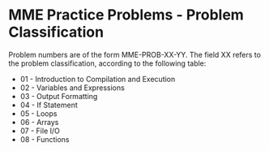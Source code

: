 MME Practice Problems - Problem Classification
==============================================

Problem numbers are of the form MME-PROB-XX-YY. The field XX refers to the problem classification, according to the following table:

* 01 - Introduction to Compilation and Execution
* 02 - Variables and Expressions
* 03 - Output Formatting
* 04 - If Statement
* 05 - Loops
* 06 - Arrays
* 07 - File I/O
* 08 - Functions
